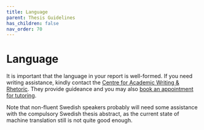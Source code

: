 ```yaml
---
title: Language
parent: Thesis Guidelines
has_children: false
nav_order: 70
---
```


# Language

It is important that the language in your report is well-formed. If you need writing assistance, kindly contact the [Centre for Academic Writing & Rhetoric](https://www.kth.se/en/biblioteket/skriva-referera/skrivande-retorik/centrum-for-akademiskt-skrivande-retorik-1.856488). They provide guideance and you may also [book an appointment for tutoring](https://www.kth.se/en/biblioteket/skriva-referera/skrivande-retorik/traffa-handledare). 

Note that non-fluent Swedish speakers probably will need some assistance with the compulsory Swedish thesis abstract, as the current state of machine translation still is not quite good enough.
